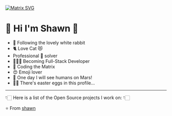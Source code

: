 <!--
- 🔭 I’m currently working on ...
- 🌱 I’m currently learning ...
- 👯 I’m looking to collaborate on ...
- 🤔 I’m looking for help with ...
- 💬 Ask me about ...
- 📫 How to reach me: ...
- 😄 Pronouns: ...
- ⚡ Fun fact: ...
-->


[![Matrix SVG](https://raw.githubusercontent.com/rodrigograca31/rodrigograca31/master/matrix.svg)](https://github.com/LXT2017)

<!-- # 👀 Hi stranger! 👋🏻 -->

# 🤔 Hi I'm Shawn 👋

- 🐇 Following the lovely white rabbit
- 🐈 Love Cat 😻
- Professional 🐛 solver
- 👨🏻‍💻 Becoming Full-Stack Developer
- 💊 Coding the Matrix
- 😍 Emoji lover
- 🚀 One day I will see humans on Mars!
- 🐇🥚 There's easter eggs in this profile...



---

👇🏻 Here is a list of the Open Source projects I work on: 👇🏻


⭐️ From [shawn](https://github.com/LXT2017)
